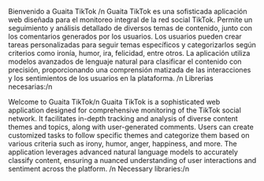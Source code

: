 Bienvenido a Guaita TikTok /n
Guaita TikTok es una sofisticada aplicación web diseñada para el monitoreo integral de la red social TikTok. Permite un seguimiento y análisis detallado de diversos temas de contenido, junto con los comentarios generados por los usuarios. Los usuarios pueden crear tareas personalizadas para seguir temas específicos y categorizarlos según criterios como ironía, humor, ira, felicidad, entre otros. La aplicación utiliza modelos avanzados de lenguaje natural para clasificar el contenido con precisión, proporcionando una comprensión matizada de las interacciones y los sentimientos de los usuarios en la plataforma.
/n
Librerias necesarias:/n

Welcome to Guaita TikTok/n
Guaita TikTok is a sophisticated web application designed for comprehensive monitoring of the TikTok social network. It facilitates in-depth tracking and analysis of diverse content themes and topics, along with user-generated comments. Users can create customized tasks to follow specific themes and categorize them based on various criteria such as irony, humor, anger, happiness, and more. The application leverages advanced natural language models to accurately classify content, ensuring a nuanced understanding of user interactions and sentiment across the platform.
/n
Necessary libraries:/n
